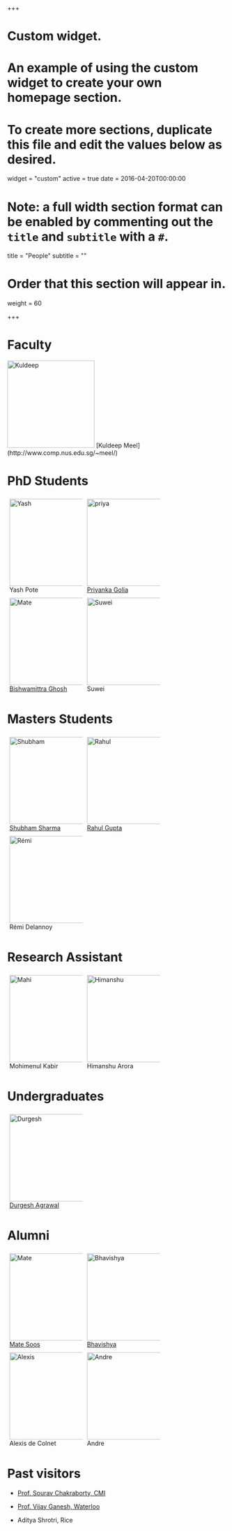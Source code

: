 +++
# Custom widget.
# An example of using the custom widget to create your own homepage section.
# To create more sections, duplicate this file and edit the values below as desired.
widget = "custom"
active = true
date = 2016-04-20T00:00:00

# Note: a full width section format can be enabled by commenting out the `title` and `subtitle` with a `#`.
title = "People"
subtitle = ""

# Order that this section will appear in.
weight = 60

+++

# **Faculty**
 <img src="/img/Kuldeep.jpg" alt="Kuldeep" style="width: 200px;"/>
 [Kuldeep Meel](http://www.comp.nus.edu.sg/~meel/)


# **PhD Students**


<style>
body
.column {
  float: left;
  width: 33.33%;
  padding: 5px;
}

/* Clear floats after image containers */
.row::after {
  content: "";
  clear: both;
  display: table;
}
</style>
<body>
<div class="row">

<div class="column">
<img src="/img/Yash.jpeg" alt="Yash" style="width: 200px; height: 200px"/>
<a> Yash Pote </a>

</div>
<div class="column">
<img src="/img/priyanka.jpg" alt="priya" style="width: 200px; height: 200px"/>
<a href=https://priyanka-golia.github.io/> Priyanka Golia </a>

</div>
<div class="column">
<img src="/img/bGhosh.jpg" alt="Mate" style="width: 200px; height: 200px"/>
<a href=https://bishwamittra.github.io/> Bishwamittra Ghosh </a>
</div>

<div class="column">
<img src="/img/Suwei.jpg" alt="Suwei" style="width: 200px; height: 200px"/>
<a> Suwei </a>
</div>
</div>



# **Masters Students**


<style>
<body>
.column {
  float: left;
  width: 33.33%;
  padding: 5px;
}

/* Clear floats after image containers */
.row::after {
  content: "";
  clear: both;
  display: table;
}
</style>
<body>
<div class="row">

<div class="column">
<img src="/img/Shubham.jpg" alt="Shubham" style="width: 200px; height: 200px"/>
<a href=http://home.iitk.ac.in/~smsharma/> Shubham Sharma  </a>
</div>
<div class="column">
<img src="/img/Rahul.jpg" alt="Rahul" style="width: 200px;"/>
<a href=http://home.iitk.ac.in/~grahul/> Rahul Gupta  </a>
</div>
<div class="column">
<img src="/img/Remi.jpg" alt="Rémi" style="width: 200px;"/>
Rémi Delannoy
</div>
</div>

# **Research Assistant**

<html>

<style>
body
.column {
  float: left;
  width: 33.33%;
  padding: 5px;
}

/* Clear floats after image containers */
.row::after {
  content: "";
  clear: both;
  display: table;
}
</style>
<body>
<div class="row">

<div class="column">
<img src="/img/Mahi.jpg" alt="Mahi" style="width: 200px;"/>
Mohimenul Kabir
</div>
<div class="column">
<img src="/img/himanshu.jpg" alt="Himanshu" style="width: 200px;"/>
Himanshu Arora
</div>
</div>

# **Undergraduates**

</body>
<style>
.column {
  float: left;
  width: 33.33%;
  padding: 5px;
}

/* Clear floats after image containers */
.row::after {
  content: "";
  clear: both;
  display: table;
}
</style>
<div class="row">

<div class="column">
<img src="/img/Durgesh.jpg" alt="Durgesh" style="width: 200px; height: 200px"/>
<a href=https://durgeshra.github.io/> Durgesh Agrawal  </a>
</div>

</div>


# **Alumni**

</body>
<style>
.column {
  float: left;
  width: 33.33%;
  padding: 5px;
}

/* Clear floats after image containers */
.row::after {
  content: "";
  clear: both;
  display: table;
}
</style>
<div class="row">

<div class="column">
<img src="/img/Mate.jpg" alt="Mate" style="width: 200px; height: 200px"/>
<a href=http://www.msoos.org> Mate Soos  </a>
</div>

<div class="column">
<img src="/img/Bhavishya.png" alt="Bhavishya" style="width: 200px; height: 200px"/>
<a href=http://bhavishyagopesh.github.io > Bhavishya </a>
</div>

<div class="column">
<img src="/img/Alexis.jpg" alt="Alexis" style="width: 200px; height: 200px"/>
Alexis de Colnet
</div>

<div class="column">
<img src="/img/Andre.jpg" alt="Andre" style="width: 200px; height: 200px"/>
<a> Andre </a>
</div>

</div>
</body>


# **Past visitors**
- [Prof. Sourav Chakraborty, CMI](http://www.cmi.ac.in/~sourav/)

- [Prof. Vijay Ganesh, Waterloo](https://ece.uwaterloo.ca/~vganesh/)

- Aditya Shrotri, Rice
